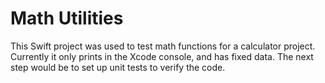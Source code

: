 # Math Utilities

This Swift project was used to test math functions for a calculator project. Currently it only prints in the Xcode console, and has fixed data. The next step would be to set up unit tests to verify the code.
